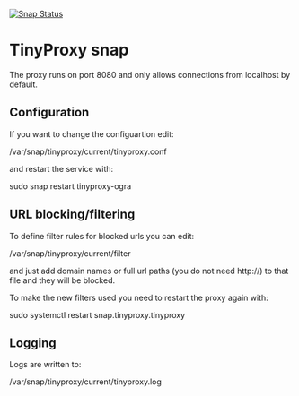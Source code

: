 [![Snap Status](https://build.snapcraft.io/badge/ogra1/tinyproxy-snap.svg)](https://build.snapcraft.io/user/ogra1/tinyproxy-snap)

# TinyProxy snap

The proxy runs on port 8080 and only allows connections from localhost by default.

## Configuration

If you want to change the configuartion edit:

/var/snap/tinyproxy/current/tinyproxy.conf

and restart the service with:

sudo snap restart tinyproxy-ogra

## URL blocking/filtering

To define filter rules for blocked urls you can edit:

/var/snap/tinyproxy/current/filter

and just add domain names or full url paths (you do not need http://)
to that file and they will be blocked.

To make the new filters used you need to restart the proxy again with:

sudo systemctl restart snap.tinyproxy.tinyproxy

## Logging

Logs are written to:

/var/snap/tinyproxy/current/tinyproxy.log
